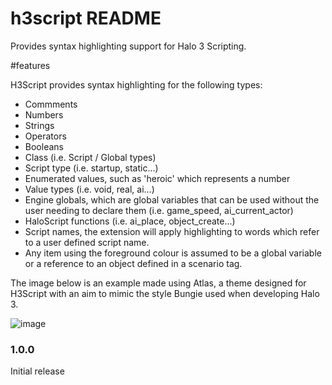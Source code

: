 # h3script README

Provides syntax highlighting support for Halo 3 Scripting.

#features

H3Script provides syntax highlighting for the following types:

- Commments
- Numbers
- Strings
- Operators
- Booleans
- Class (i.e. Script / Global types)
- Script type (i.e. startup, static...)
- Enumerated values, such as 'heroic' which represents a number
- Value types (i.e. void, real, ai...)
- Engine globals, which are global variables that can be used without the user needing to declare them (i.e. game_speed, ai_current_actor)
- HaloScript functions (i.e. ai_place, object_create...)
- Script names, the extension will apply highlighting to words which refer to a user defined script name.
- Any item using the foreground colour is assumed to be a global variable or a reference to an object defined in a scenario tag. 

The image below is an example made using Atlas, a theme designed for H3Script with an aim to mimic the style Bungie used when developing Halo 3.

![image](https://user-images.githubusercontent.com/80323148/138604371-b440cda6-f943-403f-a314-91c68c982383.png)


### 1.0.0

Initial release

